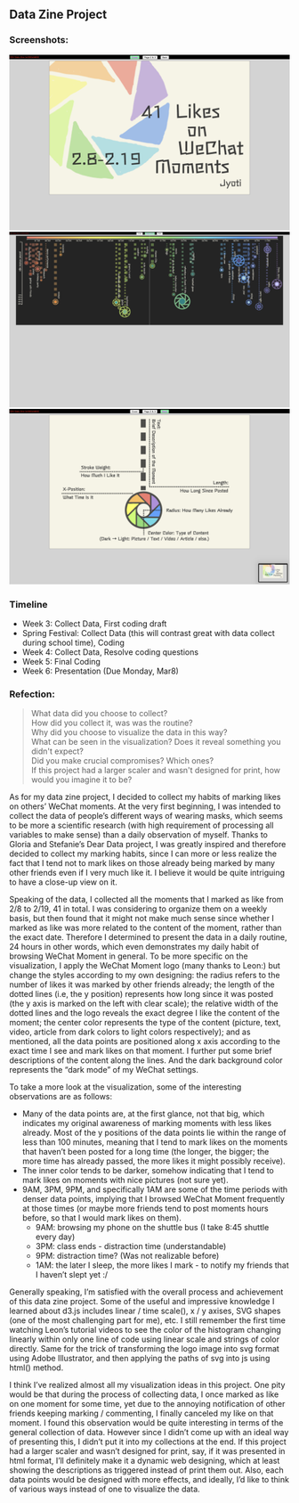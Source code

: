 ## Data Zine Project

### Screenshots:
![](screenshots/cover.png)
![](screenshots/middlespread.png)
![](screenshots/back.png)  

### Timeline
- Week 3: Collect Data, First coding draft
- Spring Festival: Collect Data (this will contrast great with data collect during school time), Coding
- Week 4: Collect Data, Resolve coding questions
- Week 5: Final Coding
- Week 6: Presentation (Due Monday, Mar8)  

### Refection:
>What data did you choose to collect?  
>How did you collect it, was was the routine?  
>Why did you choose to visualize the data in this way?  
>What can be seen in the visualization? Does it reveal something you didn't expect?  
>Did you make crucial compromises? Which ones?  
>If this project had a larger scaler and wasn't designed for print, how would you imagine it to be?  

As for my data zine project, I decided to collect my habits of marking likes on others’ WeChat moments. At the very first beginning, I was intended to collect the data of people’s different ways of wearing masks, which seems to be more a scientific research (with high requirement of processing all variables to make sense) than a daily observation of myself. Thanks to Gloria and Stefanie’s Dear Data project, I was greatly inspired and therefore decided to collect my marking habits, since I can more or less realize the fact that I tend not to mark likes on those already being marked by many other friends even if I very much like it. I believe it would be quite intriguing to have a close-up view on it.  

Speaking of the data, I collected all the moments that I marked as like from 2/8 to 2/19, 41 in total. I was considering to organize them on a weekly basis, but then found that it might not make much sense since whether I marked as like was more related to the content of the moment, rather than the exact date. Therefore I determined to present the data in a daily routine, 24 hours in other words, which even demonstrates my daily habit of browsing WeChat Moment in general. To be more specific on the visualization, I apply the WeChat Moment logo (many thanks to Leon:) but change the styles according to my own designing: the radius refers to the number of likes it was marked by other friends already; the length of the dotted lines (i.e, the y position) represents how long since it was posted (the y axis is marked on the left with clear scale); the relative width of the dotted lines and the logo reveals the exact degree I like the content of the moment; the center color represents the type of the content (picture, text, video, article from dark colors to light colors respectively); and as mentioned, all the data points are positioned along x axis according to the exact time I see and mark likes on that moment. I further put some brief descriptions of the content along the lines. And the dark background color represents the “dark mode” of my WeChat settings.  

To take a more look at the visualization, some of the interesting observations are as follows:
- Many of the data points are, at the first glance, not that big, which indicates my original awareness of marking moments with less likes already.
Most of the y positions of the data points lie within the range of less than 100 minutes, meaning that I tend to mark likes on the moments that haven’t been posted for a long time (the longer, the bigger; the more time has already passed, the more likes it might possibly receive).
- The inner color tends to be darker, somehow indicating that I tend to mark likes on moments with nice pictures (not sure yet).
- 9AM, 3PM, 9PM, and specifically 1AM are some of the time periods with denser data points, implying that I browsed WeChat Moment frequently at those times (or maybe more friends tend to post moments hours before, so that I would mark likes on them).  
  - 9AM: browsing my phone on the shuttle bus (I take 8:45 shuttle every day)
  - 3PM: class ends - distraction time (understandable)
  - 9PM: distraction time? (Was not realizable before)
  - 1AM: the later I sleep, the more likes I mark - to notify my friends that I haven’t slept yet :/  

Generally speaking, I’m satisfied with the overall process and achievement of this data zine project. Some of the useful and impressive knowledge I learned about d3.js includes linear / time scale(), x / y axises, SVG shapes (one of the most challenging part for me), etc. I still remember the first time watching Leon’s tutorial videos to see the color of the histogram changing linearly within only one line of code using linear scale and strings of color directly. Same for the trick of transforming the logo image into svg format using Adobe Illustrator, and then applying the paths of svg into js using html() method.   

I think I’ve realized almost all my visualization ideas in this project. One pity would be that during the process of collecting data, I once marked as like on one moment for some time, yet due to the annoying notification of other friends keeping marking / commenting, I finally canceled my like on that moment. I found this observation would be quite interesting in terms of the general collection of data. However since I didn’t come up with an ideal way of presenting this, I didn’t put it into my collections at the end. If this project had a larger scaler and wasn’t designed for print, say, if it was presented in html format, I’ll definitely make it a dynamic web designing, which at least showing the descriptions as triggered instead of print them out. Also, each data points would be designed with more effects, and ideally, I’d like to think of various ways instead of one to visualize the data.

